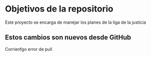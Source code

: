 # Objetivos de la repositorio

Este proyecto se encarga de manejar los planes de la liga de la justicia

## Estos cambios son nuevos desde GitHub
 Corrienfgo error de pull
